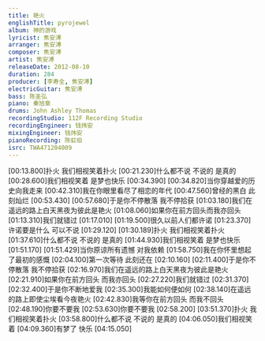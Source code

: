 ```yaml
---
title: 艳火
englishTitle: pyrojewel
album: 神的游戏
lyricist: 焦安溥
arranger: 焦安溥
composer: 焦安溥
artist: 焦安溥
releaseDate: 2012-08-10
duration: 284
producer: [李寿全, 焦安溥]
electricGuitar: 焦安溥
bass: 陈圣弘
piano: 秦旭章
drums: John Ashley Thomas
recordingStudio: 112F Recording Studio
recordingEngineer: 钱炜安
mixingEngineer: 钱炜安
pianoRecording: 陈虹伯
isrc: TWA471204009
---
```

[00:13.800]扑火 我们相视笑着扑火
[00:21.230]什么都不说 不说的 是真的
[00:28.600]我们相视笑着 是梦也快乐
[00:34.390]
[00:34.820]当你穿越爱的历史向我走来
[00:42.310]我在你眼里看尽了相恋的年代
[00:47.560]曾经的黑白 此刻灿烂
[00:53.430]
[00:57.680]于是你不停散落 我不停拾获
[01:03.180]我们在遥远的路上白天黑夜为彼此是艳火
[01:08.060]如果你在前方回头而我亦回头
[01:13.310]我们就错过
[01:17.010]
[01:19.500]很久以前人们都许诺
[01:23.370]许诺要是什么 可以不说
[01:29.120]
[01:30.189]扑火 我们相视笑着扑火
[01:37.610]什么都不说 不说的 是真的
[01:44.930]我们相视笑着 是梦也快乐
[01:51.170]
[01:51.429]当你原谅所有遗憾 对我依赖
[01:58.750]我在你怀里想起了最初的感慨
[02:04.100]第一次等待 此刻还在
[02:10.160]
[02:11.400]于是你不停散落 我不停拾获
[02:16.970]我们在遥远的路上白天黑夜为彼此是艳火
[02:21.910]如果你在前方回头 而我亦回头
[02:27.220]我们就错过
[02:31.370]
[02:32.400]于是你不断地爱我
[02:35.300]我能如何便如何
[02:38.140]在遥远的路上即使尘埃看今夜艳火
[02:42.830]我等你在前方回头 而我不回头
[02:48.190]你要不要我
[02:53.630]你要不要我
[02:58.200]
[03:51.370]扑火 我们相视笑着扑火
[03:58.800]什么都不说 不说的 是真的
[04:06.050]我们相视笑着
[04:09.360]有梦了 快乐
[04:15.050]